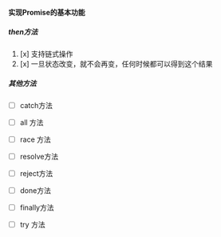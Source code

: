 #### 实现Promise的基本功能
#####  then方法
1. [x] 支持链式操作
2. [x] 一旦状态改变，就不会再变，任何时候都可以得到这个结果
##### 其他方法
- [ ] catch方法
- [ ] all 方法
- [ ] race 方法
- [ ] resolve方法
- [ ] reject方法
- [ ] done方法
- [ ] finally方法
- [ ] try 方法


